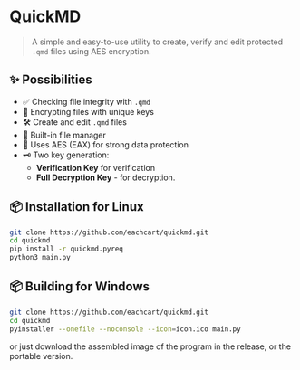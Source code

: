 # QuickMD

> A simple and easy-to-use utility to create, verify and edit protected `.qmd` files using AES encryption.

## ✨ Possibilities

- ✅ Checking file integrity with `.qmd`
- 🔐 Encrypting files with unique keys
- 🛠 Create and edit `.qmd` files
- 🧰 Built-in file manager
- 📜 Uses AES (EAX) for strong data protection
- 🗝 Two key generation:
    - **Verification Key** for verification
    - **Full Decryption Key** - for decryption.

## 📦 Installation for Linux
```bash
git clone https://github.com/eachcart/quickmd.git
cd quickmd
pip install -r quickmd.pyreq
python3 main.py
```

## 📦 Building for Windows
```bash
git clone https://github.com/eachcart/quickmd.git
cd quickmd 
pyinstaller --onefile --noconsole --icon=icon.ico main.py
```
or just download the assembled image of the program in the release, or the portable version.
